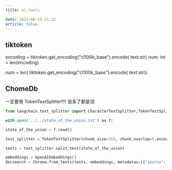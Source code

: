 ```yaml
---
title: ai_tools

date: 2023-06-18 21:32
article: false
---
```


## tiktoken

encoding = tiktoken.get_encoding("cl100k_base").encode( text:str)
num: int = len(encoding)

num = len( tiktoken.get_encoding("cl100k_base").encode( text:str))

## ChomeDb
一定要用 TokenTextSplitter!!!! 说多了都是泪
```python
from langchain.text_splitter import CharacterTextSplitter,TokenTextSplitter

with open('../../state_of_the_union.txt') as f:

state_of_the_union = f.read()

text_splitter = TokenTextSplitter(chunk_size=350, chunk_overlap=0,encoding_name="cl100k_base")

texts = text_splitter.split_text(state_of_the_union)

embeddings = OpenAIEmbeddings()
docsearch = Chroma.from_texts(texts, embeddings, metadatas=[{"source": i,"length": len(tiktoken.get_encoding("cl100k_base").encode( texts[i]))} for i in range(len(texts))])
```